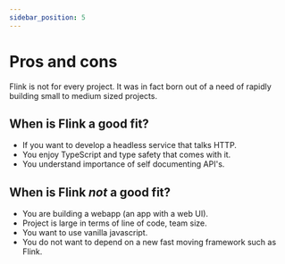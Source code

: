 ```yaml
---
sidebar_position: 5
---
```


# Pros and cons

Flink is not for every project. It was in fact born out of a need of rapidly building small to medium sized projects.

## When is Flink a good fit?

- If you want to develop a headless service that talks HTTP.
- You enjoy TypeScript and type safety that comes with it.
- You understand importance of self documenting API's.

## When is Flink _not_ a good fit?

- You are building a webapp (an app with a web UI).
- Project is large in terms of line of code, team size.
- You want to use vanilla javascript.
- You do not want to depend on a new fast moving framework such as Flink.
